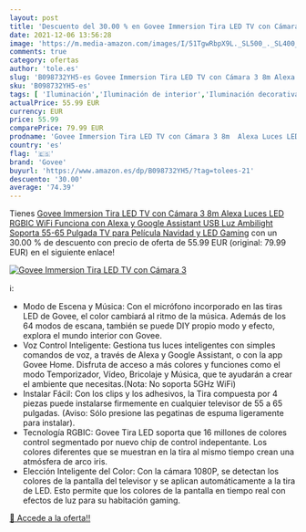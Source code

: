 ```yaml
---
layout: post
title: 'Descuento del 30.00 % en Govee Immersion Tira LED TV con Cámara 3'
date: 2021-12-06 13:56:28
image: 'https://m.media-amazon.com/images/I/51TgwRbpX9L._SL500_._SL400_.jpg'
comments: true
category: ofertas
author: 'tole.es'
slug: 'B098732YH5-es Govee Immersion Tira LED TV con Cámara 3 8m Alexa Luces...'
sku: 'B098732YH5-es'
tags: [ 'Iluminación','Iluminación de interior','Iluminación decorativa y para usos específicos de interior','Tiras LED de interior','alexa','govee', ]
actualPrice: 55.99 EUR
currency: EUR
price: 55.99
comparePrice: 79.99 EUR
prodname: 'Govee Immersion Tira LED TV con Cámara 3 8m  Alexa Luces LED RGBIC WiFi Funciona con Alexa y Google Assistant USB  Luz Ambilight Soporta 55-65 Pulgada TV para Película  Navidad y LED Gaming'
country: 'es'
flag: '🇪🇸'
brand: 'Govee'
buyurl: 'https://www.amazon.es/dp/B098732YH5/?tag=tolees-21'
descuento: '30.00'
average: '74.39'
---
```


Tienes [Govee Immersion Tira LED TV con Cámara 3 8m  Alexa Luces LED RGBIC WiFi Funciona con Alexa y Google Assistant USB  Luz Ambilight Soporta 55-65 Pulgada TV para Película  Navidad y LED Gaming](https://www.amazon.es/dp/B098732YH5/?tag=tolees-21) con un 30.00 % de descuento con precio de oferta de 55.99 EUR (original: 79.99 EUR) en el siguiente enlace!

[![Govee Immersion Tira LED TV con Cámara 3](https://m.media-amazon.com/images/I/51TgwRbpX9L._SL500_._SL400_.jpg)](https://www.amazon.es/dp/B098732YH5/?tag=tolees-21)

ℹ️:

- Modo de Escena y Música: Con el micrófono incorporado en las tiras LED de Govee, el color cambiará al ritmo de la música. Además de los 64 modos de escana, también se puede DIY propio modo y efecto, explora el mundo interior con Govee.
- Voz Control Inteligente: Gestiona tus luces inteligentes con simples comandos de voz, a través de Alexa y Google Assistant, o con la app Govee Home. Disfruta de acceso a más colores y funciones como el modo Temporizador, Vídeo, Bricolaje y Música, que te ayudarán a crear el ambiente que necesitas.(Nota: No soporta 5GHz WiFi)
- Instalar Fácil: Con los clips y los adhesivos, la Tira compuesta por 4 piezas puede instalarse firmemente en cualquier televisor de 55 a 65 pulgadas. (Aviso: Sólo presione las pegatinas de espuma ligeramente para instalar).
- Tecnología RGBIC: Govee Tira LED soporta que 16 millones de colores control segmentado por nuevo chip de control indepentante. Los colores diferentes que se muestran en la tira al mismo tiempo crean una atmósfera de arco iris.
- Elección Inteligente del Color: Con la cámara 1080P, se detectan los colores de la pantalla del televisor y se aplican automáticamente a la tira de LED. Esto permite que los colores de la pantalla en tiempo real con efectos de luz para su habitación gaming.

[🛒 Accede a la oferta!!](https://www.amazon.es/dp/B098732YH5/?tag=tolees-21)
